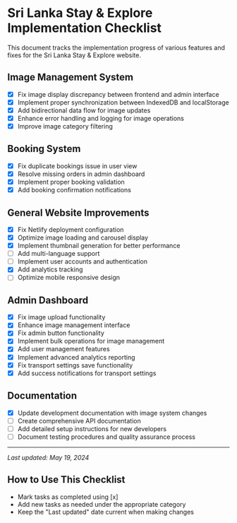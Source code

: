 # Sri Lanka Stay & Explore Implementation Checklist

This document tracks the implementation progress of various features and fixes for the Sri Lanka Stay & Explore website.

## Image Management System

- [x] Fix image display discrepancy between frontend and admin interface
- [x] Implement proper synchronization between IndexedDB and localStorage
- [x] Add bidirectional data flow for image updates
- [x] Enhance error handling and logging for image operations
- [x] Improve image category filtering

## Booking System

- [x] Fix duplicate bookings issue in user view
- [x] Resolve missing orders in admin dashboard
- [x] Implement proper booking validation
- [x] Add booking confirmation notifications

## General Website Improvements

- [x] Fix Netlify deployment configuration
- [x] Optimize image loading and carousel display
- [x] Implement thumbnail generation for better performance
- [ ] Add multi-language support
- [ ] Implement user accounts and authentication
- [x] Add analytics tracking
- [ ] Optimize mobile responsive design

## Admin Dashboard

- [x] Fix image upload functionality
- [x] Enhance image management interface
- [x] Fix admin button functionality
- [x] Implement bulk operations for image management
- [x] Add user management features
- [x] Implement advanced analytics reporting
- [x] Fix transport settings save functionality
- [x] Add success notifications for transport settings

## Documentation

- [x] Update development documentation with image system changes
- [ ] Create comprehensive API documentation
- [ ] Add detailed setup instructions for new developers
- [ ] Document testing procedures and quality assurance process

---

*Last updated: May 19, 2024*

## How to Use This Checklist

- Mark tasks as completed using [x]
- Add new tasks as needed under the appropriate category
- Keep the "Last updated" date current when making changes 